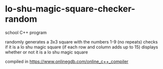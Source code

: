 # lo-shu-magic-square-checker-random
school C++ program

randomly generates a 3x3 square with the numbers 1-9 (no repeats)
checks if it is a lo shu magic square (if each row and column adds up to 15)
displays whether or not it is a lo shu magic square

compiled in https://www.onlinegdb.com/online_c++_compiler

